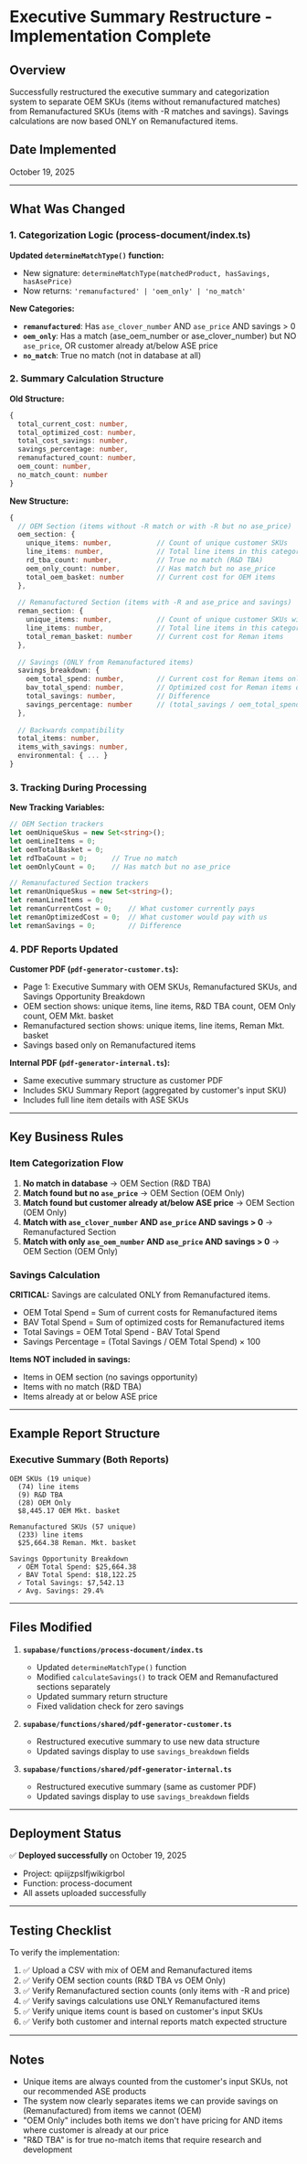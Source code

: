 # Executive Summary Restructure - Implementation Complete

## Overview
Successfully restructured the executive summary and categorization system to separate OEM SKUs (items without remanufactured matches) from Remanufactured SKUs (items with -R matches and savings). Savings calculations are now based ONLY on Remanufactured items.

## Date Implemented
October 19, 2025

---

## What Was Changed

### 1. Categorization Logic (process-document/index.ts)

**Updated `determineMatchType()` function:**
- New signature: `determineMatchType(matchedProduct, hasSavings, hasAsePrice)`
- Now returns: `'remanufactured' | 'oem_only' | 'no_match'`

**New Categories:**
- **`remanufactured`**: Has `ase_clover_number` AND `ase_price` AND savings > 0
- **`oem_only`**: Has a match (ase_oem_number or ase_clover_number) but NO `ase_price`, OR customer already at/below ASE price
- **`no_match`**: True no match (not in database at all)

### 2. Summary Calculation Structure

**Old Structure:**
```typescript
{
  total_current_cost: number,
  total_optimized_cost: number,
  total_cost_savings: number,
  savings_percentage: number,
  remanufactured_count: number,
  oem_count: number,
  no_match_count: number
}
```

**New Structure:**
```typescript
{
  // OEM Section (items without -R match or with -R but no ase_price)
  oem_section: {
    unique_items: number,           // Count of unique customer SKUs
    line_items: number,             // Total line items in this category
    rd_tba_count: number,           // True no match (R&D TBA)
    oem_only_count: number,         // Has match but no ase_price
    total_oem_basket: number        // Current cost for OEM items
  },
  
  // Remanufactured Section (items with -R and ase_price and savings)
  reman_section: {
    unique_items: number,           // Count of unique customer SKUs with -R matches
    line_items: number,             // Total line items in this category
    total_reman_basket: number      // Current cost for Reman items
  },
  
  // Savings (ONLY from Remanufactured items)
  savings_breakdown: {
    oem_total_spend: number,        // Current cost for Reman items only
    bav_total_spend: number,        // Optimized cost for Reman items only
    total_savings: number,          // Difference
    savings_percentage: number      // (total_savings / oem_total_spend) * 100
  },
  
  // Backwards compatibility
  total_items: number,
  items_with_savings: number,
  environmental: { ... }
}
```

### 3. Tracking During Processing

**New Tracking Variables:**
```typescript
// OEM Section trackers
let oemUniqueSkus = new Set<string>();
let oemLineItems = 0;
let oemTotalBasket = 0;
let rdTbaCount = 0;      // True no match
let oemOnlyCount = 0;    // Has match but no ase_price

// Remanufactured Section trackers
let remanUniqueSkus = new Set<string>();
let remanLineItems = 0;
let remanCurrentCost = 0;    // What customer currently pays
let remanOptimizedCost = 0;  // What customer would pay with us
let remanSavings = 0;        // Difference
```

### 4. PDF Reports Updated

**Customer PDF (`pdf-generator-customer.ts`):**
- Page 1: Executive Summary with OEM SKUs, Remanufactured SKUs, and Savings Opportunity Breakdown
- OEM section shows: unique items, line items, R&D TBA count, OEM Only count, OEM Mkt. basket
- Remanufactured section shows: unique items, line items, Reman Mkt. basket
- Savings based only on Remanufactured items

**Internal PDF (`pdf-generator-internal.ts`):**
- Same executive summary structure as customer PDF
- Includes SKU Summary Report (aggregated by customer's input SKU)
- Includes full line item details with ASE SKUs

---

## Key Business Rules

### Item Categorization Flow

1. **No match in database** → OEM Section (R&D TBA)
2. **Match found but no `ase_price`** → OEM Section (OEM Only)
3. **Match found but customer already at/below ASE price** → OEM Section (OEM Only)
4. **Match with `ase_clover_number` AND `ase_price` AND savings > 0** → Remanufactured Section
5. **Match with only `ase_oem_number` AND `ase_price` AND savings > 0** → OEM Section (OEM Only)

### Savings Calculation

**CRITICAL:** Savings are calculated ONLY from Remanufactured items.

- OEM Total Spend = Sum of current costs for Remanufactured items
- BAV Total Spend = Sum of optimized costs for Remanufactured items
- Total Savings = OEM Total Spend - BAV Total Spend
- Savings Percentage = (Total Savings / OEM Total Spend) × 100

**Items NOT included in savings:**
- Items in OEM section (no savings opportunity)
- Items with no match (R&D TBA)
- Items already at or below ASE price

---

## Example Report Structure

### Executive Summary (Both Reports)

```
OEM SKUs (19 unique)
  (74) line items
  (9) R&D TBA
  (28) OEM Only
  $8,445.17 OEM Mkt. basket

Remanufactured SKUs (57 unique)
  (233) line items
  $25,664.38 Reman. Mkt. basket

Savings Opportunity Breakdown
  ✓ OEM Total Spend: $25,664.38
  ✓ BAV Total Spend: $18,122.25
  ✓ Total Savings: $7,542.13
  ✓ Avg. Savings: 29.4%
```

---

## Files Modified

1. **`supabase/functions/process-document/index.ts`**
   - Updated `determineMatchType()` function
   - Modified `calculateSavings()` to track OEM and Remanufactured sections separately
   - Updated summary return structure
   - Fixed validation check for zero savings

2. **`supabase/functions/shared/pdf-generator-customer.ts`**
   - Restructured executive summary to use new data structure
   - Updated savings display to use `savings_breakdown` fields

3. **`supabase/functions/shared/pdf-generator-internal.ts`**
   - Restructured executive summary (same as customer PDF)
   - Updated savings display to use `savings_breakdown` fields

---

## Deployment Status

✅ **Deployed successfully** on October 19, 2025
- Project: qpiijzpslfjwikigrbol
- Function: process-document
- All assets uploaded successfully

---

## Testing Checklist

To verify the implementation:

1. ✅ Upload a CSV with mix of OEM and Remanufactured items
2. ✅ Verify OEM section counts (R&D TBA vs OEM Only)
3. ✅ Verify Remanufactured section counts (only items with -R and price)
4. ✅ Verify savings calculations use ONLY Remanufactured items
5. ✅ Verify unique items count is based on customer's input SKUs
6. ✅ Verify both customer and internal reports match expected structure

---

## Notes

- Unique items are always counted from the customer's input SKUs, not our recommended ASE products
- The system now clearly separates items we can provide savings on (Remanufactured) from items we cannot (OEM)
- "OEM Only" includes both items we don't have pricing for AND items where customer is already at our price
- "R&D TBA" is for true no-match items that require research and development

